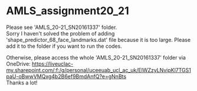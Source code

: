 # AMLS_assignment20_21
Please see 'AMLS_20-21_SN20161337' folder.  
Sorry I haven't solved the problem of adding 'shape_predictor_68_face_landmarks.dat' file because it is too large.
Please add it to the folder if you want to run the codes. 

Otherwise, please access the whole 'AMLS_20-21_SN20161337' folder via OneDrive: https://liveuclac-my.sharepoint.com/:f:/g/personal/uceeuab_ucl_ac_uk/ElWZzyLNvipKl7TGS1paU-oBwwVMQxg4b2B6ef9BmdAnfQ?e=gNnBts  
Thanks a lot!

